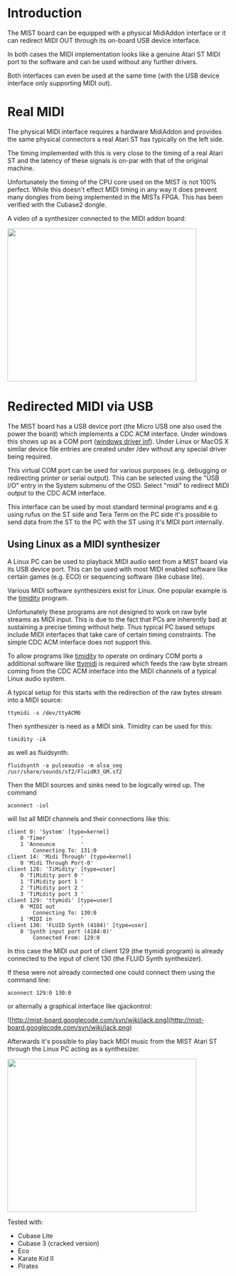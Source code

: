 # Introduction #

The MIST board can be equipped with a physical MidiAddon interface or it can redirect MIDI OUT through its on-board USB device interface.

In both cases the MIDI implementation looks like a genuine Atari ST MIDI port to the software and can be used without any further drivers.

Both interfaces can even be used at the same time (with the USB device interface only supporting MIDI out).

# Real MIDI #

The physical MIDI interface requires a hardware MidiAddon and provides the same physical connectors a real Atari ST has typically on the left side.

The timing implemented with this is very close to the timing of a real Atari ST and the latency of these signals is on-par with that of the original machine.

Unfortunately the timing of the CPU core used on the MIST is not 100% perfect. While this doesn't effect MIDI timing in any way it does prevent many dongles from being implemented in the MISTs FPGA. This has been verified with the Cubase2 dongle.

A video of a synthesizer connected to the MIDI addon board:

<a href='http://www.youtube.com/watch?feature=player_embedded&v=phqs-UzhIL4' target='_blank'><img src='http://img.youtube.com/vi/phqs-UzhIL4/0.jpg' width='425' height=344 /></a>

# Redirected MIDI via USB #

The MIST board has a USB device port (the Micro USB one also used the power the board) which implements a CDC ACM interface. Under windows this shows up as a COM port ([windows driver inf](http://code.google.com/p/mist-board/source/browse/trunk/bin/firmware/mist.inf)).  Under Linux or MacOS X similar device file entries are created under /dev without any special driver being required.

This virtual COM port can be used for various purposes (e.g. debugging or redirecting printer or serial output). This can be selected using the "USB I/O" entry in the System submenu of the OSD. Select "midi" to redirect MIDI output to the CDC ACM interface.

This interface can be used by most standard terminal programs and e.g. using rufus on the ST side and Tera Term on the PC side it's possible to send data from the ST to the PC with the ST using it's MIDI port internally.

## Using Linux as a MIDI synthesizer ##

A Linux PC can be used to playback MIDI audio sent from a MIST board via its USB device port. This can be used with most MIDI enabled software like certain games (e.g. ECO) or sequencing software (like cubase lite).

Various MIDI software synthesizers exist for Linux. One popular example is the [timidity](http://timidity.sourceforge.net/) program.

Unfortunately these programs are not designed to work on raw byte streams as MIDI input. This is due to the fact that PCs are inherently bad at sustaining a precise timing without help. Thus typical PC based setups include MIDI interfaces that take care of certain timing constraints. The simple CDC ACM interface does not support this.

To allow programs like [timidity](http://timidity.sourceforge.net/) to operate on ordinary COM ports a additional software like [ttymidi](http://www.varal.org/ttymidi/) is required which feeds the raw byte stream coming from the CDC ACM interface into the MIDI channels of a typical Linux audio system.

A typical setup for this starts with the redirection of the raw bytes stream into a MIDI source:

`ttymidi -s /dev/ttyACM0`

Then synthesizer is need as a MIDI sink. Timidity can be used for this:

`timidity -iA`

as well as fluidsynth:

`fluidsynth -a pulseaudio -m alsa_seq /usr/share/sounds/sf2/FluidR3_GM.sf2`

Then the MIDI sources and sinks need to be logically wired up. The command

`aconnect -iol`

will list all MIDI channels and their connections like this:

```
client 0: 'System' [type=kernel]
    0 'Timer           '
    1 'Announce        '
        Connecting To: 131:0
client 14: 'Midi Through' [type=kernel]
    0 'Midi Through Port-0'
client 128: 'TiMidity' [type=user]
    0 'TiMidity port 0 '
    1 'TiMidity port 1 '
    2 'TiMidity port 2 '
    3 'TiMidity port 3 '
client 129: 'ttymidi' [type=user]
    0 'MIDI out        '
        Connecting To: 130:0
    1 'MIDI in         '
client 130: 'FLUID Synth (4184)' [type=user]
    0 'Synth input port (4184:0)' 
        Connected From: 129:0
```

In this case the MIDI out port of client 129 (the ttymidi program) is already connected to the input of client 130 (the FLUID Synth synthesizer).

If these were not already connected one could connect them using the command line:

`aconnect 129:0 130:0`

or alternally a graphical interface like qjackontrol:

![http://mist-board.googlecode.com/svn/wiki/jack.png](http://mist-board.googlecode.com/svn/wiki/jack.png)

Afterwards it's possible to play back MIDI music from the MIST Atari ST through the Linux PC acting as a synthesizer.

<a href='http://www.youtube.com/watch?feature=player_embedded&v=Jrk_ftOi7z0' target='_blank'><img src='http://img.youtube.com/vi/Jrk_ftOi7z0/0.jpg' width='425' height=344 /></a>

Tested with:
  * Cubase Lite
  * Cubase 3 (cracked version)
  * Eco
  * Karate Kid II
  * Pirates